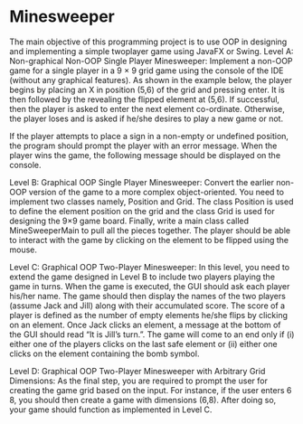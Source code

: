 # Minesweeper
The main objective of this programming project is to use OOP in designing and implementing a simple twoplayer game using JavaFX or Swing.
Level A:
Non-graphical Non-OOP Single Player Minesweeper:
Implement a non-OOP game for a single player in a 9 × 9 grid game using the console of the IDE (without
any graphical features). As shown in the example below, the player begins by placing an X in position
(5,6) of the grid and pressing enter. It is then followed by the revealing the flipped element at (5,6). If
successful, then the player is asked to enter the next element co-ordinate. Otherwise, the player loses and
is asked if he/she desires to play a new game or not.

If the player attempts to place a sign in a non-empty or undefined position, the program should prompt the player with an error message.
When the player wins the game, the following message should be displayed on the console.

Level B: Graphical OOP Single Player Minesweeper:
Convert the earlier non-OOP version of the game to a more complex object-oriented. You need to implement two classes namely, Position 
and Grid. The class Position is used to define the element position on the grid and the class Grid is used for designing the 9×9 game 
board. Finally, write a main class called MineSweeperMain to pull all the pieces together. The player should be able to interact with the 
game by clicking on the element to be flipped using the mouse.


Level C: Graphical OOP Two-Player Minesweeper:
In this level, you need to extend the game designed in Level B to include two players playing the game in turns. When the game is executed,
the GUI should ask each player his/her name. The game should then display the names of the two players (assume Jack and Jill) along with 
their accumulated score. The score of a player is defined as the number of empty elements he/she flips by clicking on an element. Once 
Jack clicks an element, a message at the bottom of the GUI should read “It is Jill’s turn.”. The game will come to an end only if (i)
either one of the players clicks on the last safe element or (ii) either one clicks on the element containing the bomb symbol.


Level D: Graphical OOP Two-Player Minesweeper with Arbitrary Grid Dimensions:
As the final step, you are required to prompt the user for creating the game grid based on the input. For instance, if the user enters 6 8,
you should then create a game with dimensions (6,8). After doing so, your game should function as implemented in Level C.
